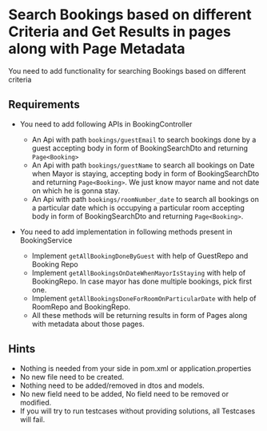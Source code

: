 # Search Bookings based on different Criteria and Get Results in pages along with Page Metadata

You need to add functionality for searching Bookings based on different criteria

## Requirements

 - You need to add following APIs in BookingController
     
      - An Api with path `bookings/guestEmail` to search bookings done by a guest accepting body in form of BookingSearchDto and returning `Page<Booking>`
      - An Api with path `bookings/guestName` to search all bookings on Date when Mayor is staying, accepting body in form of BookingSearchDto and returning `Page<Booking>`. We just know mayor name and not date on which he is gonna stay. 
      - An Api with path `bookings/roomNumber_date` to search all bookings on a particular date which is occupying a particular room accepting body in form of BookingSearchDto and returning `Page<Booking>`.

 - You need to add implementation in following methods present in BookingService
    
    - Implement `getAllBookingDoneByGuest` with help of GuestRepo and Booking Repo
    - Implement `getAllBookingsOnDateWhenMayorIsStaying` with help of BookingRepo. In case mayor has done multiple bookings, pick first one.
    - Implement `getAllBookingsDoneForRoomOnParticularDate` with help of RoomRepo and BookingRepo.
    - All these methods will be returning results in form of Pages along with metadata about those pages.

## Hints
 - Nothing is needed from your side in pom.xml or application.properties
 - No new file need to be created.
 - Nothing need to be added/removed in dtos and models.
 - No new field need to be added, No field need to be removed or modified.
 - If you will try to run testcases without providing solutions, all Testcases will fail.